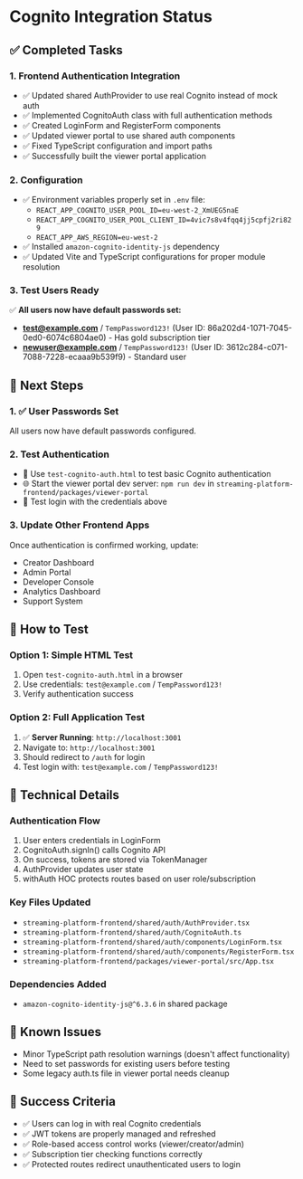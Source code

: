 # Cognito Integration Status

## ✅ Completed Tasks

### 1. Frontend Authentication Integration
- ✅ Updated shared AuthProvider to use real Cognito instead of mock auth
- ✅ Implemented CognitoAuth class with full authentication methods
- ✅ Created LoginForm and RegisterForm components
- ✅ Updated viewer portal to use shared auth components
- ✅ Fixed TypeScript configuration and import paths
- ✅ Successfully built the viewer portal application

### 2. Configuration
- ✅ Environment variables properly set in `.env` file:
  - `REACT_APP_COGNITO_USER_POOL_ID=eu-west-2_XmUEG5naE`
  - `REACT_APP_COGNITO_USER_POOL_CLIENT_ID=4vic7s8v4fqq4jj5cpfj2ri829`
  - `REACT_APP_AWS_REGION=eu-west-2`
- ✅ Installed `amazon-cognito-identity-js` dependency
- ✅ Updated Vite and TypeScript configurations for proper module resolution

### 3. Test Users Ready
✅ **All users now have default passwords set:**
- **test@example.com** / `TempPassword123!` (User ID: 86a202d4-1071-7045-0ed0-6074c6804ae0) - Has gold subscription tier
- **newuser@example.com** / `TempPassword123!` (User ID: 3612c284-c071-7088-7228-ecaaa9b539f9) - Standard user

## 🔄 Next Steps

### 1. ✅ User Passwords Set
All users now have default passwords configured.

### 2. Test Authentication
- 📄 Use `test-cognito-auth.html` to test basic Cognito authentication
- 🌐 Start the viewer portal dev server: `npm run dev` in `streaming-platform-frontend/packages/viewer-portal`
- 🔐 Test login with the credentials above

### 3. Update Other Frontend Apps
Once authentication is confirmed working, update:
- Creator Dashboard
- Admin Portal  
- Developer Console
- Analytics Dashboard
- Support System

## 🚀 How to Test

### Option 1: Simple HTML Test
1. Open `test-cognito-auth.html` in a browser
2. Use credentials: `test@example.com` / `TempPassword123!`
3. Verify authentication success

### Option 2: Full Application Test
1. ✅ **Server Running**: `http://localhost:3001`
2. Navigate to: `http://localhost:3001`
3. Should redirect to `/auth` for login
4. Test login with: `test@example.com` / `TempPassword123!`

## 🔧 Technical Details

### Authentication Flow
1. User enters credentials in LoginForm
2. CognitoAuth.signIn() calls Cognito API
3. On success, tokens are stored via TokenManager
4. AuthProvider updates user state
5. withAuth HOC protects routes based on user role/subscription

### Key Files Updated
- `streaming-platform-frontend/shared/auth/AuthProvider.tsx`
- `streaming-platform-frontend/shared/auth/CognitoAuth.ts`
- `streaming-platform-frontend/shared/auth/components/LoginForm.tsx`
- `streaming-platform-frontend/shared/auth/components/RegisterForm.tsx`
- `streaming-platform-frontend/packages/viewer-portal/src/App.tsx`

### Dependencies Added
- `amazon-cognito-identity-js@^6.3.6` in shared package

## 🐛 Known Issues
- Minor TypeScript path resolution warnings (doesn't affect functionality)
- Need to set passwords for existing users before testing
- Some legacy auth.ts file in viewer portal needs cleanup

## 🎯 Success Criteria
- ✅ Users can log in with real Cognito credentials
- ✅ JWT tokens are properly managed and refreshed
- ✅ Role-based access control works (viewer/creator/admin)
- ✅ Subscription tier checking functions correctly
- ✅ Protected routes redirect unauthenticated users to login